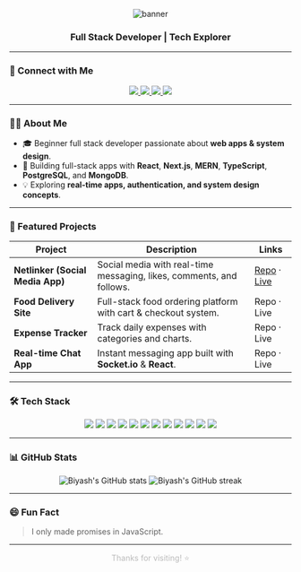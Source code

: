 <!-- Dark theme banner -->
<p align="center">
  <img src="https://capsule-render.vercel.app/api?type=rect&color=22223b&height=120&section=header&text=Hi%20there,%20I'm%20Biyash!%20👋&fontColor=e0e1dd&fontSize=40&animation=fadeIn" alt="banner"/>
</p>

<h3 align="center">Full Stack Developer | Tech Explorer</h3>

---

### 🔗 Connect with Me

<p align="center">
  <a href="mailto:biyashstha21@gmail.com" target="_blank">
    <img src="https://img.shields.io/badge/Gmail-D14836?style=for-the-badge&logo=gmail&logoColor=white"/>
  </a>
  <a href="https://www.linkedin.com/in/biyash-shrestha-375593278/" target="_blank">
    <img src="https://img.shields.io/badge/LinkedIn-%230e76a8.svg?style=for-the-badge&logo=linkedin&logoColor=white"/>
  </a>
  <a href="https://new-portfolio-omega-steel.vercel.app/" target="_blank">
    <img src="https://img.shields.io/badge/Portfolio-%2322223b.svg?style=for-the-badge&logo=firefox-browser&logoColor=white"/>
  </a>
  <a href="https://github.com/biyash-1" target="_blank">
    <img src="https://img.shields.io/badge/GitHub-333?style=for-the-badge&logo=github&logoColor=white"/>
  </a>
</p>

---

### 👨‍💻 About Me

- 🎓 Beginner full stack developer passionate about **web apps & system design**.  
- 🚀 Building full-stack apps with **React**, **Next.js**, **MERN**, **TypeScript**, **PostgreSQL**, and **MongoDB**.  
- 💡 Exploring **real-time apps, authentication, and system design concepts**.  

---

### 🌟 Featured Projects  

| Project | Description | Links |
|---------|-------------|-------|
| **Netlinker (Social Media App)** | Social media with real-time messaging, likes, comments, and follows. | [Repo](https://github.com/biyash-1/Netlinker) · [Live](https://netlinker-woad.vercel.app/) |
| **Food Delivery Site** | Full-stack food ordering platform with cart & checkout system. | Repo · Live |
| **Expense Tracker** | Track daily expenses with categories and charts. | Repo · Live |
| **Real-time Chat App** | Instant messaging app built with **Socket.io** & **React**. | Repo · Live |

---

### 🛠️ Tech Stack

<p align="center">
  <img src="https://img.shields.io/badge/JavaScript-323330?style=for-the-badge&logo=javascript&logoColor=F7DF1E"/>
  <img src="https://img.shields.io/badge/TypeScript-007ACC?style=for-the-badge&logo=typescript&logoColor=white"/>
  <img src="https://img.shields.io/badge/React-20232A?style=for-the-badge&logo=react&logoColor=61DAFB"/>
  <img src="https://img.shields.io/badge/Next.js-000000?style=for-the-badge&logo=next.js&logoColor=white"/>
  <img src="https://img.shields.io/badge/Node.js-339933?style=for-the-badge&logo=node.js&logoColor=white"/>
  <img src="https://img.shields.io/badge/Express.js-000000?style=for-the-badge&logo=express&logoColor=white"/>
  <img src="https://img.shields.io/badge/TailwindCSS-38B2AC?style=for-the-badge&logo=tailwind-css&logoColor=white"/>
  <img src="https://img.shields.io/badge/MongoDB-4EA94B?style=for-the-badge&logo=mongodb&logoColor=white"/>
  <img src="https://img.shields.io/badge/PostgreSQL-316192?style=for-the-badge&logo=postgresql&logoColor=white"/>
  <img src="https://img.shields.io/badge/Docker-2496ED?style=for-the-badge&logo=docker&logoColor=white"/>
  <img src="https://img.shields.io/badge/Vue.js-35495E?style=for-the-badge&logo=vue.js&logoColor=4FC08D"/>
  <img src="https://img.shields.io/badge/VSCode-007ACC?style=for-the-badge&logo=visual-studio-code&logoColor=white"/>
</p>

---

### 📊 GitHub Stats

<p align="center">
  <img src="https://github-readme-stats.vercel.app/api?username=biyash-1&show_icons=true&theme=dark&hide_border=true" alt="Biyash's GitHub stats" />
  <img src="https://github-readme-streak-stats.herokuapp.com/?user=biyash-1&theme=dark&hide_border=true" alt="Biyash's GitHub streak" />
</p>


---

### 😄 Fun Fact

> I only made promises in JavaScript.

---

<p align="center" style="color: #bbbbbb;">
  Thanks for visiting! ⭐️
</p>
